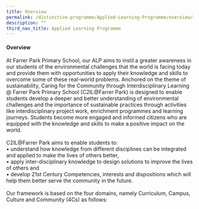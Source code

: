 ```yaml
---
title: Overview
permalink: /distinctive-programme/Applied-Learning-Programme/overview/
description: ""
third_nav_title: Applied Learning Programme
---
```

#### Overview
<div>At Farrer Park Primary School, our ALP aims to instil a greater awareness in our students of the environmental challenges that the world is facing today and provide them with opportunities to apply their knowledge and skills to overcome some of these real-world problems. Anchored on the theme of sustainability, Caring for the Community through Interdisciplinary Learning @ Farrer Park Primary School (C2IL@Farrer Park) is designed to enable students develop a deeper and better understanding of environmental challenges and the importance of sustainable practices through activities like interdisciplinary project work, enrichment programmes and learning journeys. Students become more engaged and informed citizens who are equipped with the knowledge and skills to make a positive impact on the world.</div>

<div>&nbsp;</div>

<div>C2IL@Farrer Park aims to enable students to:</div>

<div>&bull;<span style="white-space:pre"> </span>understand how knowledge from different disciplines can be integrated and applied to make the lives of others better,</div>

<div>&bull;<span style="white-space:pre"> </span>apply inter-disciplinary knowledge to design solutions to improve the lives of others and</div>

<div>&bull;<span style="white-space:pre"> </span>develop 21st Century Competencies, interests and dispositions which will help them better serve the community in the future.</div>

<div>&nbsp;</div>

<div>Our framework is based on the four domains, namely Curriculum, Campus, Culture and Community (4Cs) as follows:</div>

